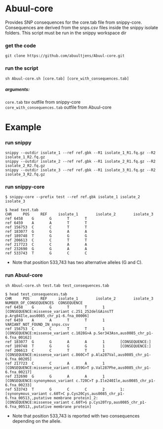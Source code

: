 # Abuul-core
Provides SNP consequences for the core.tab file from snippy-core. Consequences are derived from the snps.csv files inside the snippy isolate folders. This script must be run in the snippy workspace dir

### get the code
``git clone https://github.com/abuultjens/Abuul-core.git``

### run the script
``sh Abuul-core.sh [core.tab] [core_with_consequences.tab]``

##### arguments: 
``core.tab`` tsv outfile from snippy-core  
``core_with_consequences.tab`` outfile from Abuul-core  

# Example

### run snippy
``snippy --outdir isolate_1 --ref ref.gbk --R1 isolate_1_R1.fq.gz --R2 isolate_1_R2.fq.gz``  
``snippy --outdir isolate_2 --ref ref.gbk --R1 isolate_2_R1.fq.gz --R2 isolate_2_R2.fq.gz``  
``snippy --outdir isolate_3 --ref ref.gbk --R1 isolate_3_R1.fq.gz --R2 isolate_3_R2.fq.gz``

### run snippy-core
``$ snippy-core --prefix test --ref ref.gbk isolate_1 isolate_2 isolate_3``  

``$ head test.tab``  
``CHR     POS     REF     isolate_1        isolate_2        isolate_3``  
``ref 6458    G       G       T       T``  
``ref 6459    A       A       T       T``  
``ref 156753  C       C       T       T``  
``ref 183077  G       G       A       A``  
``ref 189748  T       G       G       G``  
``ref 206613  C       C       T       T``  
``ref 217723  C       C       A       A``  
``ref 232690  G       G       A       A``  
``ref 533743  T       G       C       C``  

* Note that position 533,743 has two alternative alleles (G and C).

### run Abuul-core
``sh Abuul-core.sh test.tab test_consequences.tab``  

``$ head test_consequences.tab ``  
``CHR     POS     REF     isolate_1        isolate_2        isolate_3        NUMBER_OF_CONSEQUENCES  CONSEQUENCE``  
``ref 6458    G       G       T       T       1       [CONSEQUENCE:missense_variant c.251_252delGAinsTT p.Arg84Ile,aus0085_chr_p1-6.fna_00006]``  
``ref 6459    A       A       T       T       1       VARIANT_NOT_FOUND_IN_snps.csv``  
``ref 156753  C       C       T       T       1       [CONSEQUENCE:missense_variant c.1028G>A p.Ser343Asn,aus0085_chr_p1-6.fna_00162]``  
``ref 183077  G       G       A       A       1       [CONSEQUENCE:]``  
``ref 189748  T       G       G       G       1       [CONSEQUENCE:]``  
``ref 206613  C       C       T       T       1       [CONSEQUENCE:missense_variant c.860C>T p.Ala287Val,aus0085_chr_p1-6.fna_00205]``  
``ref 217723  C       C       A       A       1       [CONSEQUENCE:missense_variant c.859G>T p.Val287Phe,aus0085_chr_p1-6.fna_00217]``  
``ref 232690  G       G       A       A       1       [CONSEQUENCE:synonymous_variant c.720C>T p.Ile240Ile,aus0085_chr_p1-6.fna_00233]``  
``ref 533743  T       G       C       C       2       1:[synonymous_variant c.60T>C p.Cys20Cys,aus0085_chr_p1-6.fna_00513,,putative membrane protein]_2:[CONSEQUENCE:missense_variant c.60T>G p.Cys20Trp,aus0085_chr_p1-6.fna_00513,,putative membrane protein]``  

* Note that position 533,743 is reported with two consequences depending on the allele.


